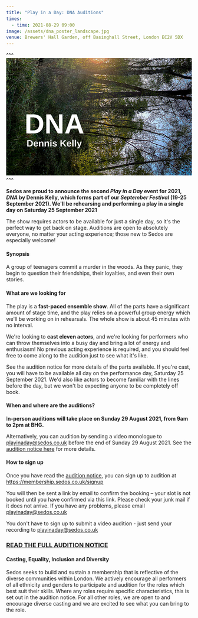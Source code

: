 ```yaml
---
title: "Play in a Day: DNA Auditions"
times:
  - time: 2021-08-29 09:00
image: /assets/dna_poster_landscape.jpg
venue: Brewers' Hall Garden, off Basinghall Street, London EC2V 5DX
---
```

^^^ ![](/assets/dna_poster_landscape.jpg)
^^^ 

**Sedos are proud to announce the second *Play in a Day* event for 2021, *DNA* by Dennis Kelly, which forms part of our *September Festival* (19-25 September 2021). We'll be rehearsing and performing a play in a single day on Saturday 25 September 2021**

The show requires actors to be available for just a single day, so it's the perfect way to get back on stage. Auditions are open to absolutely everyone, no matter your acting experience; those new to Sedos are especially welcome!

#### **Synopsis**

A group of teenagers commit a murder in the woods. As they panic, they begin to question their friendships, their loyalties, and even their own stories.

#### **What are we looking for**

The play is a **fast-paced ensemble show**. All of the parts have a significant amount of stage time, and the play relies on a powerful group energy which we'll be working on in rehearsals. The whole show is about 45 minutes with no interval.

We're looking to **cast eleven actors**, and we're looking for performers who can throw themselves into a busy day and bring a lot of energy and enthusiasm! No previous acting experience is required, and you should feel free to come along to the audition just to see what it's like.

See the audition notice for more details of the parts available. If you're cast, you will have to be available all day on the performance day, Saturday 25 September 2021. We'd also like actors to become familiar with the lines before the day, but we won't be expecting anyone to be completely off book.

#### **When and where are the auditions?**

I**n-person auditions will take place on Sunday 29 August 2021, from 9am to 2pm at BHG.**

Alternatively, you can audition by sending a video monologue to [playinaday@sedos.co.uk](mailto:playinaday@sedos.co.uk) before the end of Sunday 29 August 2021. See the [audition notice here](https://docs.google.com/document/d/1Qc86KqAGieiXwQAugZq85PihFZadjh2Izp92Smc3YvU/edit?usp=sharing) for more details.

#### **How to sign up**

Once you have read the [audition notice](https://docs.google.com/document/d/1Qc86KqAGieiXwQAugZq85PihFZadjh2Izp92Smc3YvU/edit?usp=sharing), you can sign up to audition at <https://membership.sedos.co.uk/signup>

You will then be sent a link by email to confirm the booking – your slot is not booked until you have confirmed via this link. Please check your junk mail if it does not arrive. If you have any problems, please email [playinaday@sedos.co.uk](mailto:playinaday@sedos.co.uk)

You don't have to sign up to submit a video audition - just send your recording to [playinaday@sedos.co.uk](mailto:playinaday@sedos.co.uk)



### [READ THE FULL AUDITION NOTICE](https://docs.google.com/document/d/1Qc86KqAGieiXwQAugZq85PihFZadjh2Izp92Smc3YvU/edit?usp=sharing)



#### Casting, Equality, Inclusion and Diversity

Sedos seeks to build and sustain a membership that is reflective of the diverse communities within London. We actively encourage all performers of all ethnicity and genders to participate and audition for the roles which best suit their skills. Where any roles require specific characteristics, this is set out in the audition notice. For all other roles, we are open to and encourage diverse casting and we are excited to see what you can bring to the role.